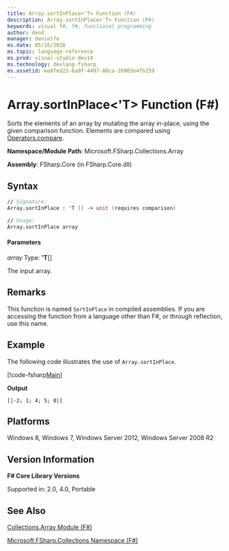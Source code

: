 ```yaml
---
title: Array.sortInPlace<'T> Function (F#)
description: Array.sortInPlace<'T> Function (F#)
keywords: visual f#, f#, functional programming
author: dend
manager: danielfe
ms.date: 05/16/2016
ms.topic: language-reference
ms.prod: visual-studio-dev14
ms.technology: devlang-fsharp
ms.assetid: ee8fed22-6a0f-4407-80ca-2b903e4fb259 
---
```


# Array.sortInPlace<'T> Function (F#)

Sorts the elements of an array by mutating the array in-place, using the given comparison function. Elements are compared using [Operators.compare](https://msdn.microsoft.com/library/295e1320-0955-4c3d-ac31-288fa80a658c).

**Namespace/Module Path**: Microsoft.FSharp.Collections.Array

**Assembly**: FSharp.Core (in FSharp.Core.dll)


## Syntax

```fsharp
// Signature:
Array.sortInPlace : 'T [] -> unit (requires comparison)

// Usage:
Array.sortInPlace array
```

#### Parameters
*array*
Type: **'T**[[]](https://msdn.microsoft.com/library/def20292-9aae-4596-9275-b94e594f8493)


The input array.


## Remarks
This function is named `SortInPlace` in compiled assemblies. If you are accessing the function from a language other than F#, or through reflection, use this name.

## Example

The following code illustrates the use of `Array.sortInPlace`.

[!code-fsharp[Main](~samples/snippets/fsharp/arrays/snippet40.fs)]

**Output**

```
[|-2; 1; 4; 5; 8|]
```

## Platforms
Windows 8, Windows 7, Windows Server 2012, Windows Server 2008 R2


## Version Information
**F# Core Library Versions**

Supported in: 2.0, 4.0, Portable

## See Also
[Collections.Array Module &#40;F&#35;&#41;](Collections.Array-Module-%5BFSharp%5D.md)

[Microsoft.FSharp.Collections Namespace &#40;F&#35;&#41;](Microsoft.FSharp.Collections-Namespace-%5BFSharp%5D.md)